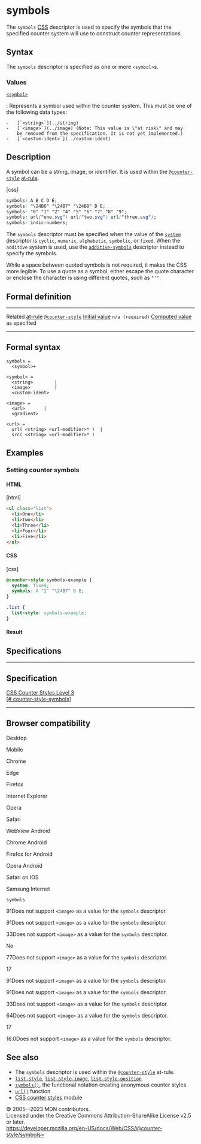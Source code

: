 symbols
=======

The `symbols` [CSS](https://developer.mozilla.org/en-US/docs/Web/CSS)
descriptor is used to specify the symbols that the specified counter
system will use to construct counter representations.

Syntax
------

The `symbols` descriptor is specified as one or more `<symbol>`s.

### Values

[`<symbol>`](#symbol)

:   Represents a symbol used within the counter system. This must be one
    of the following data types:

    -   [`<string>`](../string)
    -   [`<image>`](../image) (Note: This value is \"at risk\" and may
        be removed from the specification. It is not yet implemented.)
    -   [`<custom-ident>`](../custom-ident)

Description
-----------

A symbol can be a string, image, or identifier. It is used within the
[`@counter-style`](@counter-style.md) [at-rule](at-rule.md).

[css]

```css
symbols: A B C D E;
symbols: "\24B6" "\24B7" "\24B8" D E;
symbols: "0" "1" "2" "4" "5" "6" "7" "8" "9";
symbols: url("one.svg") url("two.svg") url("three.svg");
symbols: indic-numbers;
```

The `symbols` descriptor must be specified when the value of the
[`system`](system.md) descriptor is `cyclic`, `numeric`, `alphabetic`,
`symbolic`, or `fixed`. When the `additive` system is used, use the
[`additive-symbols`](additive-symbols.md) descriptor instead to specify the
symbols.

While a space between quoted symbols is not required, it makes the CSS
more legible. To use a quote as a symbol, either escape the quote
character or enclose the character is using different quotes, such as
`"'"`.

Formal definition
-----------------

  ------------------------------------- ---------------------------------------
  Related [at-rule](at-rule.md)         [`@counter-style`](@counter-style.md)
  [Initial value](initial_value.md)     `n/a (required)`
  [Computed value](computed_value.md)   as specified
  ------------------------------------- ---------------------------------------

Formal syntax
-------------

```
symbols = 
  <symbol>+  

<symbol> = 
  <string>        |
  <image>         |
  <custom-ident>  

<image> = 
  <url>       |
  <gradient>  

<url> = 
  url( <string> <url-modifier>* )  |
  src( <string> <url-modifier>* )  
```

Examples
--------

### Setting counter symbols

#### HTML

[html]

```html
<ul class="list">
  <li>One</li>
  <li>Two</li>
  <li>Three</li>
  <li>Four</li>
  <li>Five</li>
</ul>
```

#### CSS

[css]

```css
@counter-style symbols-example {
  system: fixed;
  symbols: A "1" "\24B7" D E;
}

.list {
  list-style: symbols-example;
}
```

#### Result

Specifications
--------------

  -----------------------------------------------------------------------------------------------------

Specification
  -----------------------------------------------------------------------------------------------------

  [CSS Counter Styles Level 3\
  [\#
  counter-style-symbols]](https://drafts.csswg.org/css-counter-styles/#counter-style-symbols)

  -----------------------------------------------------------------------------------------------------

Browser compatibility
---------------------

Desktop

Mobile

Chrome

Edge

Firefox

Internet Explorer

Opera

Safari

WebView Android

Chrome Android

Firefox for Android

Opera Android

Safari on IOS

Samsung Internet

`symbols`

91Does not support `<image>` as a value for the `symbols` descriptor.

91Does not support `<image>` as a value for the `symbols` descriptor.

33Does not support `<image>` as a value for the `symbols` descriptor.

No

77Does not support `<image>` as a value for the `symbols` descriptor.

17

91Does not support `<image>` as a value for the `symbols` descriptor.

91Does not support `<image>` as a value for the `symbols` descriptor.

33Does not support `<image>` as a value for the `symbols` descriptor.

64Does not support `<image>` as a value for the `symbols` descriptor.

17

16.0Does not support `<image>` as a value for the `symbols` descriptor.

See also
--------

- The `symbols` descriptor is used within the
    [`@counter-style`](@counter-style.md) at-rule.
- [`list-style`](list-style.md),
    [`list-style-image`](list-style-image.md),
    [`list-style-position`](list-style-position.md)
- [`symbols()`](symbols.md), the functional notation creating anonymous
    counter styles
- [`url()`](url.md) function
- [CSS counter styles](css_counter_styles.md) module

© 2005--2023 MDN contributors.\
Licensed under the Creative Commons Attribution-ShareAlike License v2.5
or later.\
https://developer.mozilla.org/en-US/docs/Web/CSS/@counter-style/symbols>
